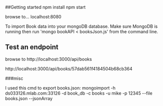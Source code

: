 ##Getting started
npm install
npm start

browse to...
localhost:8080

To import Book data into your mongoDB database. Make sure MongoDB is running then run 'mongo bookAPI < booksJson.js' from the command line.

## Test an endpoint
browse to
http://localhost:3000/api/books

http://localhost:3000/api/books/57dab561f4184504b68cb364




###misc

I used this cmd to export books.json:
 mongoimport -h ds033126.mlab.com:33126 -d book_db -c books -u mike -p 12345 --file books.json --jsonArray